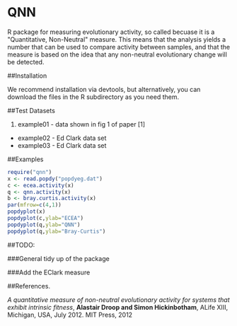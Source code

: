 # QNN
R package for measuring evolutionary activity, so called becuase it is a "Quantitative, Non-Neutral" measure. This means that the analysis yields a number that can be used to compare activity between samples, and that the measure is based on the idea that any non-neutral evolutionary change will be detected. 


##Installation

We recommend installation via devtools, but alternatively, you can download the files in the R subdirectory as you need them.



##Test Datasets

1. example01 - data shown in fig 1 of paper [1]
- example02 - Ed Clark data set
- example03 - Ed Clark data set

##Examples

```R
require("qnn")
x <- read.popdy("popdyeg.dat")
c <- ecea.activity(x)
q <- qnn.activity(x)
b <- bray.curtis.activity(x)
par(mfrow=c(4,1))
popdyplot(x)
popdyplot(c,ylab="ECEA")
popdyplot(q,ylab="QNN")
popdyplot(q,ylab="Bray-Curtis")
```


##TODO:

###General tidy up of the package



###Add the EClark measure


##References.

*A quantitative measure of non-neutral evolutionary activity for systems that exhibit intrinsic fitness*, **Alastair Droop and Simon Hickinbotham**, ALife XIII, Michigan, USA, July 2012. MIT Press, 2012
